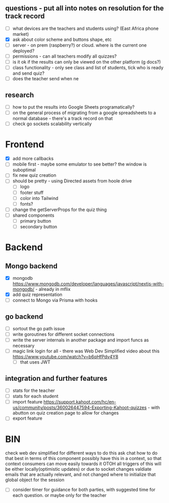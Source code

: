## questions - put all into notes on resolution for the track record
- [ ] what devices are the teachers and students using? (East Africa phone market)
- [x] ask about color scheme and buttons shape, etc
- [ ] server - on prem (raspberry?) or cloud. where is the current one deployed?
- [ ] permissions - can all teachers modify all quizzes?
- [ ] is it ok if the results can only be viewed on the other platform (g docs?)
- [ ] class functionality - only see class and list of students, tick who is ready and send quiz?
- [ ] does the teacher send when ne

## research
- [ ] how to put the results into Google Sheets programatically?
- [ ] on the general process of migrating from a google spreadsheets to a normal database - there's a track record on that
- [ ] check go sockets scalability vertically

# Frontend
- [x] add more callbacks
- [ ] mobile first - maybe some emulator to see better? the window is suboptimal
- [ ] fix new quiz creation
- [ ] should be pretty - using Directed assets from hoole drive
  - [ ] logo 
  - [ ] footer stuff
  - [ ] color into Tailwind
  - [ ] fonts?
- [ ] change the getServerProps for the quiz thing
- [ ] shared components
  - [ ] primary button
  - [ ] secondary button

# Backend
## Mongo backend
- [x] mongodb https://www.mongodb.com/developer/languages/javascript/nextjs-with-mongodb/ - already in mflix
- [x] add quiz representation
- [ ] connect to Mongo via Prisma with hooks

## go backend
- [ ] sortout the go path issue
- [ ] write goroutines for different socket connections
- [ ] write the server internals in another package and import funcs as necessary
- [ ] magic link login for all - there was Web Dev Simplified video about this https://www.youtube.com/watch?v=b6qHfPdv4Y8
  - [ ] that uses JWT

## integration and further features
- [ ] stats for the teacher
- [ ] stats for each student
- [ ] import feature https://support.kahoot.com/hc/en-us/community/posts/360026447594-Exporting-Kahoot-quizzes - with abutton on quiz creation page to allow for changes
- [ ] export feature

# BIN
check web dev simplified for different ways to do this
ask chat how to do that best in terms of this component
possibly have this in a context, so that context consumers can move easily towards it
OTOH all triggers of this will be either locally(optimistic updates) or due to socket changes
valdiate emails that are actually relevant, and not changed
where to initialize that global object for the session

- [ ] consider timer for guidance for both parties, with suggested time for each question. or maybe only for the teacher